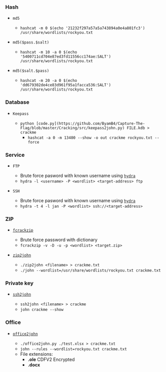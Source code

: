 ### Hash

- `md5`

  - `hashcat -m 0 $(echo '21232f297a57a5a743894a0e4a801fc3') /usr/share/wordlists/rockyou.txt`

- `md5($pass.$salt)`

  - `hashcat -m 10 -a 0 $(echo '5400711cd704e87ed3fd11556cc174ae:SALT') /usr/share/wordlists/rockyou.txt` 

- `md5($salt.$pass)`

  - `hashcat -m 20 -a 0 $(echo 'dd679302de4ce83d961f95a1facca536:SALT') /usr/share/wordlists/rockyou.txt` 
  
### Database

- `Keepass`

  - `python [code.py](https://github.com/ByamB4/Capture-The-Flag/blob/master/Cracking/src/keepass2john.py) FILE.kdb > crackme`
    - `hashcat -a 0 -m 13400 --show -o out crackme rockyou.txt --force`

### Service

- `FTP`

  - Brute force pasword with known username using [`hydra`](https://tools.kali.org/password-attacks/hydra)
  - `hydra -l <username> -P <wordlist> <target-address> ftp`

- `SSH`

  - Brute force pasword with known username using [`hydra`](https://tools.kali.org/password-attacks/hydra)
  - `hydra -t 4 -l jan -P <wordlist> ssh://<target-address>`

### ZIP

- [`fcrackzip`](http://manpages.ubuntu.com/manpages/trusty/man1/fcrackzip.1.html)

  - Brute force password with dictionary
  - `fcrackzip -v -D -u -p <wordlist> <target.zip>`

- [`zip2john`](https://github.com/magnumripper/JohnTheRipper.git)

  - `./zip2john <filename> > crackme.txt`
  - `./john --wordlist=/usr/share/wordlists/rockyou.txt crackme.txt`

### Private key

- [`ssh2john`](https://github.com/magnumripper/JohnTheRipper.git)

  - `ssh2john <filename> > crackme`
  - `john crackme --show`

### Office

- [`office2john`](https://github.com/magnumripper/JohnTheRipper.git)

  - `./office2john.py ./test.xlsx > crackme.txt`
  - `john --rules --wordlist=rockyou.txt crackme.txt`
  - File extensions:
    - **.ole** CDFV2 Encrypted
    - **.docx**
